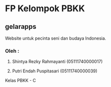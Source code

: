 # FP Kelompok PBKK 

## gelarapps

Website untuk pecinta seni dan budaya Indonesia.

### Oleh :

1. Shintya Rezky Rahmayanti (05111740000017)

2. Putri Endah Puspitasari  (05111740000039)

Kelas PBKK - C
